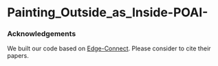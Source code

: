 # Painting_Outside_as_Inside-POAI-


### Acknowledgements

We built our code based on [Edge-Connect](https://github.com/knazeri/edge-connect). Please consider to cite their papers. 
